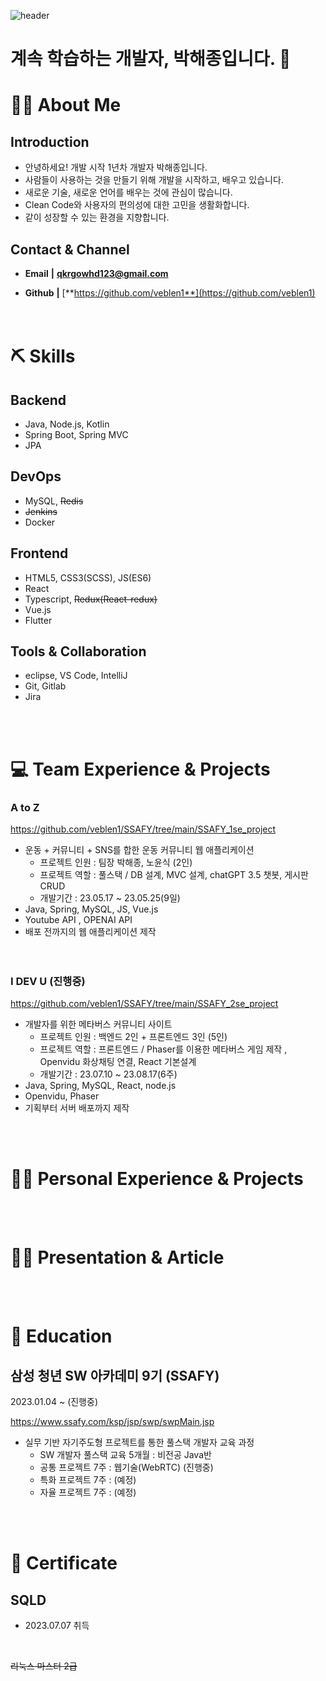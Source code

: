 ![header](https://capsule-render.vercel.app/api?type=waving&color=auto&height=200&section=header&text=veblen1's%20github&fontSize=50)

# 계속 학습하는 개발자, 박해종입니다. 👋

# 💁🏻 About Me

## Introduction

- 안녕하세요! 개발 시작 1년차 개발자 박해종입니다.
- 사람들이 사용하는 것을 만들기 위해 개발을 시작하고, 배우고 있습니다. 
- 새로운 기술, 새로운 언어를 배우는 것에 관심이 많습니다.
- Clean Code와 사용자의 편의성에 대한 고민을 생활화합니다.
- 같이 성장할 수 있는 환경을 지향합니다.

## Contact & Channel

- **Email** **|** **qkrgowhd123@gmail.com**

- **Github** **|** [**https://github.com/veblen1**](https://github.com/veblen1)
<br/><br/><br/>

# ⛏️ Skills

## Backend

- Java, Node.js, Kotlin
- Spring Boot, Spring MVC
- JPA

## DevOps

- MySQL, ~~Redis~~
- ~~Jenkins~~
- Docker

## Frontend

- HTML5, CSS3(SCSS), JS(ES6)
- React
- Typescript, ~~Redux(React-redux)~~
- Vue.js
- Flutter

## Tools & Collaboration

- eclipse, VS Code, IntelliJ
- Git, Gitlab
- Jira

<br/><br/>

# 💻 Team Experience & Projects

### A to Z
https://github.com/veblen1/SSAFY/tree/main/SSAFY_1se_project
 - 운동 + 커뮤니티 + SNS를 합한 운동 커뮤니티 웹 애플리케이션
    - 프로젝트 인원 : 팀장 박해종, 노윤식 (2인)
    - 프로젝트 역할 : 풀스택 / DB 설계, MVC 설계, chatGPT 3.5 챗봇, 게시판 CRUD
    - 개발기간 : 23.05.17 ~ 23.05.25(9일)
 - Java, Spring, MySQL, JS, Vue.js
 - Youtube API , OPENAI API
 - 배포 전까지의 웹 애플리케이션 제작
<br/><br/><br/>

### I DEV U (진행중)
https://github.com/veblen1/SSAFY/tree/main/SSAFY_2se_project
 - 개발자를 위한 메타버스 커뮤니티 사이트
    - 프로젝트 인원 : 백엔드 2인 + 프론트엔드 3인 (5인)
    - 프로젝트 역할 : 프론트엔드 / Phaser를 이용한 메타버스 게임 제작 , Openvidu 화상채팅 연결, React 기본설계
    - 개발기간 : 23.07.10 ~ 23.08.17(6주)
 - Java, Spring, MySQL, React, node.js
 - Openvidu, Phaser
 - 기획부터 서버 배포까지 제작

<br/><br/>

# 🚴‍♂️ Personal Experience & Projects

<br/><br/>

# ✍🏻 Presentation & Article

<br/><br/>

# 📄 Education

## 삼성 청년 SW 아카데미 9기 (SSAFY)
2023.01.04 ~ (진행중)

https://www.ssafy.com/ksp/jsp/swp/swpMain.jsp


- 실무 기반 자기주도형 프로젝트를 통한 풀스택 개발자 교육 과정
    - SW 개발자 풀스택 교육 5개월 : 비전공 Java반
    - 공통 프로젝트 7주 : 웹기술(WebRTC) (진행중)
    - 특화 프로젝트 7주 : (예정)
    - 자율 프로젝트 7주 : (예정)

<br/><br/>

# 🏅 Certificate

## SQLD

- 2023.07.07 취득

<br/>

~~리눅스 마스터 2급~~

